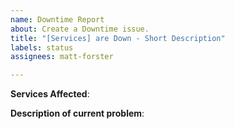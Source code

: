 ```yaml
---
name: Downtime Report
about: Create a Downtime issue.
title: "[Services] are Down - Short Description"
labels: status
assignees: matt-forster

---
```


**Services Affected**: <!-- list of services -->

**Description of current problem**: <!-- short description of current knowledge -->
